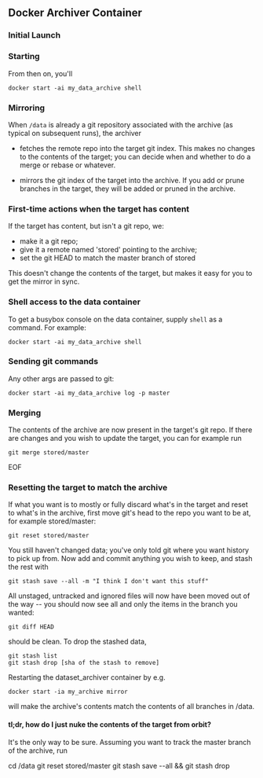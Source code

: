 ## Docker Archiver Container

### Initial Launch



### Starting

From then on, you'll 

```
docker start -ai my_data_archive shell
```

### Mirroring

When `/data` is already a git repository associated with the archive (as
typical on subsequent runs), the archiver

* fetches the remote repo into the target git index. This makes no changes to
  the contents of the target; you can decide when and whether to do a merge or
  rebase or whatever.

* mirrors the git index of the target into the archive. If you add or prune
  branches in the target, they will be added or pruned in the archive.

### First-time actions when the target has content

If the target has content, but isn't a git repo, we:

* make it a git repo;
* give it a remote named 'stored' pointing to the archive;
* set the git HEAD to match the master branch of stored

This doesn't change the contents of the target, but makes it easy for you to get
the mirror in sync.

### Shell access to the data container

To get a busybox console on the data container, supply `shell` as a
command. For example:

```
docker start -ai my_data_archive shell
```

### Sending git commands

Any other args are passed to git:

```
docker start -ai my_data_archive log -p master
```

### Merging

The contents of the archive are now present in the target's git repo. If there
are changes and you wish to update the target, you can for example run

    git merge stored/master

EOF

### Resetting the target to match the archive

If what you want is to mostly or fully discard what's in the target and reset to
what's in the archive, first move git's head to the repo you want to be at, for
example stored/master:

    git reset stored/master

You still haven't changed data; you've only told git where you want history to
pick up from. Now add and commit anything you wish to keep, and stash the rest
with

    git stash save --all -m "I think I don't want this stuff"

All unstaged, untracked and ignored files will now have been moved out of the
way -- you should now see all and only the items in the branch you wanted:

    git diff HEAD

should be clean. To drop the stashed data,

    git stash list
    git stash drop [sha of the stash to remove]

Restarting the dataset_archiver container by e.g.

    docker start -ia my_archive mirror

will make the archive's contents match the contents of all branches in /data.

#### tl;dr, how do I just nuke the contents of the target from orbit?

It's the only way to be sure. Assuming you want to track the master branch of
the archive, run

cd /data
git reset stored/master
git stash  save --all && git stash drop
